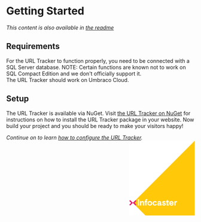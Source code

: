 # Getting Started
_This content is also available in [the readme](https://github.com/Infocaster/UrlTracker/blob/v10/main/README.md)_

## Requirements
For the URL Tracker to function properly, you need to be connected with a SQL Server database. NOTE: Certain functions are known not to work on SQL Compact Edition and we don't officially support it.  
The URL Tracker should work on Umbraco Cloud.

## Setup
The URL Tracker is available via NuGet. Visit [the URL Tracker on NuGet](https://www.nuget.org/packages/UrlTracker/) for instructions on how to install the URL Tracker package in your website.
Now build your project and you should be ready to make your visitors happy!

_Continue on to learn [how to configure the URL Tracker](./Configuration)._
<a href="https://infocaster.net">
<img align="right" height="200" src="https://github.com/Infocaster/.github/blob/cba580027a6761844ddab7267f85debe31e96f1a/assets/Infocaster_Corner.png?raw=true">
</a>